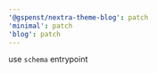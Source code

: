 ```yaml
---
'@gspenst/nextra-theme-blog': patch
'minimal': patch
'blog': patch
---
```


use `schema` entrypoint
